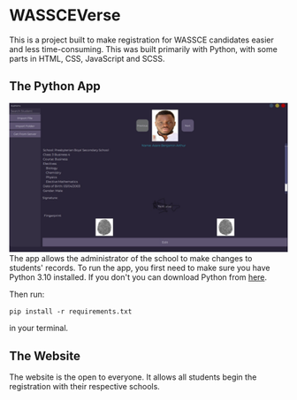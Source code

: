 # WASSCEVerse

This is a project built to make registration for WASSCE candidates easier and less time-consuming. This was built primarily with Python, with some parts in HTML, CSS, JavaScript and SCSS.

## The Python App

![Main Screen](Include/img/main_screen.jpg)
The app allows the administrator of the school to make changes to students' records.
To run the app, you first need to make sure you have Python 3.10 installed. If you don't you can download Python from [here](https://www.python.org/downloads/release/python-3102/).

Then run:

```batch
pip install -r requirements.txt
```

in your terminal.

## The Website
The website is the open to everyone. It allows all students begin the registration with their respective schools.
